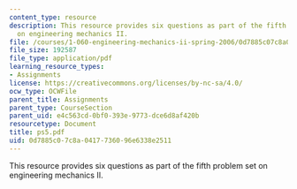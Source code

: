 ```yaml
---
content_type: resource
description: This resource provides six questions as part of the fifth problem set
  on engineering mechanics II.
file: /courses/1-060-engineering-mechanics-ii-spring-2006/0d7885c07c8a0417736096e6338e2511_ps5.pdf
file_size: 192587
file_type: application/pdf
learning_resource_types:
- Assignments
license: https://creativecommons.org/licenses/by-nc-sa/4.0/
ocw_type: OCWFile
parent_title: Assignments
parent_type: CourseSection
parent_uid: e4c563cd-0bf0-393e-9773-dce6d8af420b
resourcetype: Document
title: ps5.pdf
uid: 0d7885c0-7c8a-0417-7360-96e6338e2511
---
```

This resource provides six questions as part of the fifth problem set on engineering mechanics II.